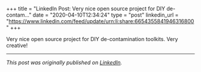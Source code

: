 +++
title = "LinkedIn Post: Very nice open source project for DIY de-contam..."
date = "2020-04-10T12:34:24"
type = "post"
linkedin_url = "https://www.linkedin.com/feed/update/urn:li:share:6654355841946316800"
+++

Very nice open source project for DIY de-contamination toolkits. Very creative!

---

*This post was originally published on [LinkedIn](https://www.linkedin.com/in/adrianmoreno/recent-activity/all/).*